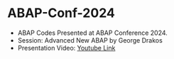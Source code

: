 # ABAP-Conf-2024
* ABAP Codes Presented at ABAP Conference 2024.<br/>
* Session: Advanced New ABAP by George Drakos<br/>
* Presentation Video: [Youtube Link](https://www.youtube.com/live/_5dnL6AZfnA?si=ZSc7hC1d_nXtHqAR&t=23542)

